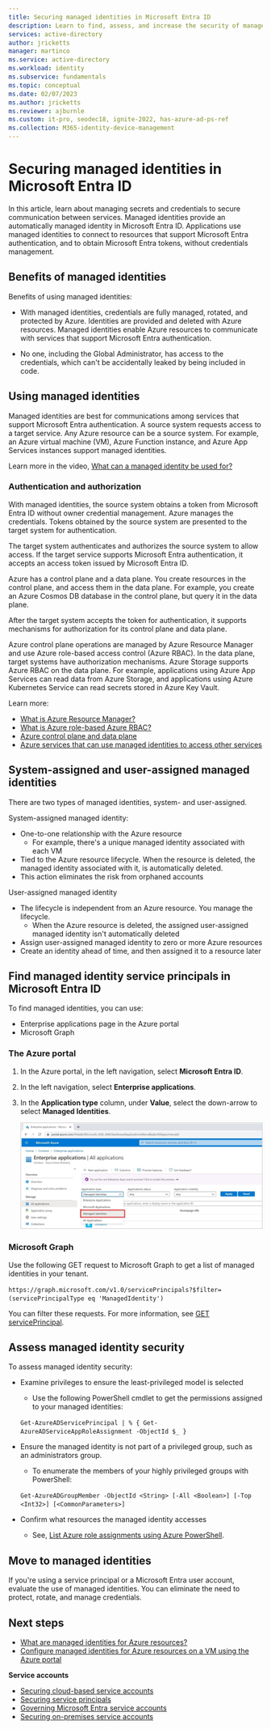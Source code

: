```yaml
---
title: Securing managed identities in Microsoft Entra ID
description: Learn to find, assess, and increase the security of managed identities in Microsoft Entra ID
services: active-directory
author: jricketts
manager: martinco
ms.service: active-directory
ms.workload: identity
ms.subservice: fundamentals
ms.topic: conceptual
ms.date: 02/07/2023
ms.author: jricketts
ms.reviewer: ajburnle
ms.custom: it-pro, seodec18, ignite-2022, has-azure-ad-ps-ref
ms.collection: M365-identity-device-management
---
```


# Securing managed identities in Microsoft Entra ID

In this article, learn about managing secrets and credentials to secure communication between services. Managed identities provide an automatically managed identity in Microsoft Entra ID. Applications use managed identities to connect to resources that support Microsoft Entra authentication, and to obtain Microsoft Entra tokens, without credentials management.

## Benefits of managed identities

Benefits of using managed identities:

* With managed identities, credentials are fully managed, rotated, and protected by Azure. Identities are provided and deleted with Azure resources. Managed identities enable Azure resources to communicate with services that support Microsoft Entra authentication.

* No one, including the Global Administrator, has access to the credentials, which can't be accidentally leaked by being included in code.

## Using managed identities

Managed identities are best for communications among services that support Microsoft Entra authentication. A source system requests access to a target service. Any Azure resource can be a source system. For example, an Azure virtual machine (VM), Azure Function instance, and Azure App Services instances support managed identities.

Learn more in the video, [What can a managed identity be used for?](https://www.youtube.com/embed/5lqayO_oeEo)

### Authentication and authorization

With managed identities, the source system obtains a token from Microsoft Entra ID without owner credential management. Azure manages the credentials. Tokens obtained by the source system are presented to the target system for authentication. 

The target system authenticates and authorizes the source system to allow access. If the target service supports Microsoft Entra authentication, it accepts an access token issued by Microsoft Entra ID. 

Azure has a control plane and a data plane. You create resources in the control plane, and access them in the data plane. For example, you create an Azure Cosmos DB database in the control plane, but query it in the data plane.

After the target system accepts the token for authentication, it supports mechanisms for authorization for its control plane and data plane.

Azure control plane operations are managed by Azure Resource Manager and use Azure role-based access control (Azure RBAC). In the data plane, target systems have authorization mechanisms. Azure Storage supports Azure RBAC on the data plane. For example, applications using Azure App Services can read data from Azure Storage, and applications using Azure Kubernetes Service can read secrets stored in Azure Key Vault.

Learn more:
* [What is Azure Resource Manager?](../../azure-resource-manager/management/overview.md)
* [What is Azure role-based Azure RBAC?](../../role-based-access-control/overview.md)
* [Azure control plane and data plane](../../azure-resource-manager/management/control-plane-and-data-plane.md)
* [Azure services that can use managed identities to access other services](../managed-identities-azure-resources/managed-identities-status.md)

## System-assigned and user-assigned managed identities

There are two types of managed identities, system- and user-assigned.

System-assigned managed identity:

* One-to-one relationship with the Azure resource
  * For example, there's a unique managed identity associated with each VM
* Tied to the Azure resource lifecycle. When the resource is deleted, the managed identity associated with it, is automatically deleted.
* This action eliminates the risk from orphaned accounts 

User-assigned managed identity

* The lifecycle is independent from an Azure resource. You manage the lifecycle. 
  * When the Azure resource is deleted, the assigned user-assigned managed identity isn't automatically deleted
* Assign user-assigned managed identity to zero or more Azure resources
* Create an identity ahead of time, and then assigned it to a resource later

<a name='find-managed-identity-service-principals-in-azure-ad'></a>

## Find managed identity service principals in Microsoft Entra ID

To find managed identities, you can use:

* Enterprise applications page in the Azure portal
* Microsoft Graph

### The Azure portal

1. In the Azure portal, in the left navigation, select **Microsoft Entra ID**.
2. In the left navigation, select **Enterprise applications**.
3. In the **Application type** column, under **Value**, select the down-arrow to select **Managed Identities**.

   ![Screenshot of the Managed Identies option under Values, in the Application type column.](./media/govern-service-accounts/service-accounts-managed-identities.png)

### Microsoft Graph

Use the following GET request to Microsoft Graph to get a list of managed identities in your tenant.

`https://graph.microsoft.com/v1.0/servicePrincipals?$filter=(servicePrincipalType eq 'ManagedIdentity')`

You can filter these requests. For more information, see [GET servicePrincipal](/graph/api/serviceprincipal-get?view=graph-rest-1.0&tabs=http&preserve-view=true).

## Assess managed identity security

To assess managed identity security:

* Examine privileges to ensure the least-privileged model is selected
  * Use the following PowerShell cmdlet to get the permissions assigned to your managed identities:

   `Get-AzureADServicePrincipal | % { Get-AzureADServiceAppRoleAssignment -ObjectId $_ }`

* Ensure the managed identity is not part of a privileged group, such as an administrators group. 
  * To enumerate the members of your highly privileged groups with PowerShell:

   `Get-AzureADGroupMember -ObjectId <String> [-All <Boolean>] [-Top <Int32>] [<CommonParameters>]`

* Confirm what resources the managed identity accesses
  * See, [List Azure role assignments using Azure PowerShell](../../role-based-access-control/role-assignments-list-powershell.md).

## Move to managed identities

If you're using a  service principal or a Microsoft Entra user account, evaluate the use of managed identities. You can eliminate the need to protect, rotate, and manage credentials. 

## Next steps

* [What are managed identities for Azure resources?](../managed-identities-azure-resources/overview.md) 
* [Configure managed identities for Azure resources on a VM using the Azure portal](../managed-identities-azure-resources/qs-configure-portal-windows-vm.md)

**Service accounts**

* [Securing cloud-based service accounts](secure-service-accounts.md)
* [Securing service principals](service-accounts-principal.md)
* [Governing Microsoft Entra service accounts](govern-service-accounts.md)
* [Securing on-premises service accounts](service-accounts-on-premises.md)
